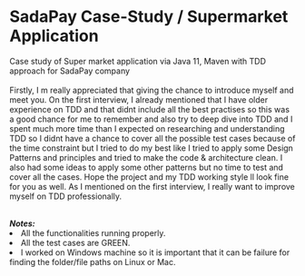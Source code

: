 # SadaPay Case-Study / Supermarket Application

Case study of Super market application via Java 11, Maven with TDD approach for SadaPay company
<br/>
<br/>
Firstly, I m really appreciated that giving the chance to introduce myself and meet you. On the first interview,
I already mentioned that I have older experience on TDD and that didnt include all the best practises so this was a good chance
for me to remember and also try to deep dive into TDD and I spent much more time than I expected on researching and understanding TDD
so I didnt have a chance to cover all the possible test cases because of the time constraint but I tried to do my best like
I tried to apply some Design Patterns and principles and tried to make the code & architecture clean. I also had some ideas to apply some
other patterns but no time to test and cover all the cases. Hope the project and my TDD working style ll look fine for you as well.
As I mentioned on the first interview, I really want to improve myself on TDD professionally.

<br/>
<b><i>Notes:</i></b>
<li> All the functionalities running properly.</li>
<li> All the test cases are GREEN.</li>
<li> I worked on Windows machine so it is important that it can be failure for finding the folder/file paths on Linux or Mac.</li>
